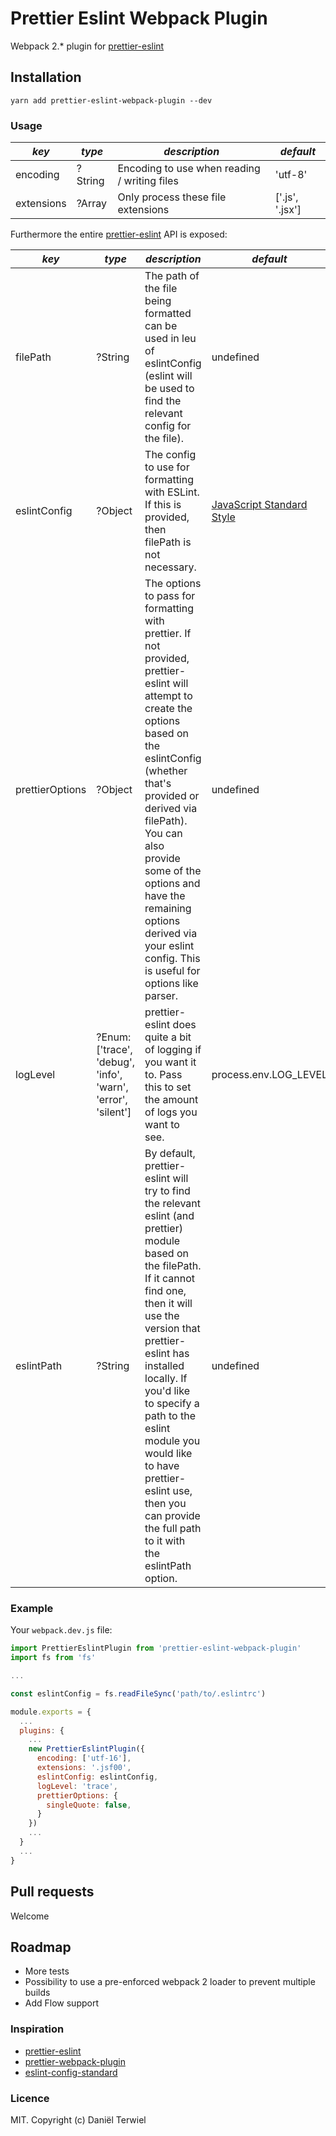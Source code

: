 # Prettier Eslint Webpack Plugin

Webpack 2.* plugin for [prettier-eslint](https://github.com/kentcdodds/prettier-eslint)

## Installation
```
yarn add prettier-eslint-webpack-plugin --dev
```

### Usage


| *key*      | *type*          | *description*                                | *default*       |
|------------|-----------------|----------------------------------------------|-----------------|
| encoding   | ?String         | Encoding to use when reading / writing files | 'utf-8'         |
| extensions | ?Array          | Only process these file extensions           | ['.js', '.jsx'] |

Furthermore the entire [prettier-eslint](https://github.com/kentcdodds/prettier-eslint#options) API is exposed:

| *key*           | *type*                                                       | *description*                                                                                                                                                                                                                                                                                                                                                                       | *default*                                           |
|-----------------|--------------------------------------------------------------|-------------------------------------------------------------------------------------------------------------------------------------------------------------------------------------------------------------------------------------------------------------------------------------------------------------------------------------------------------------------------------------|-----------------------------------------------------|
| filePath        | ?String                                                      | The path of the file being formatted can be used in leu of eslintConfig (eslint will be used to find the relevant config for the file).                                                                                                                                                                                                                                             | undefined                                           |
| eslintConfig    | ?Object                                                      | The config to use for formatting with ESLint. If this is provided, then filePath is not necessary.                                                                                                                                                                                                                                                                                  | [JavaScript Standard Style](http://standardjs.com/) |
| prettierOptions | ?Object                                                      | The options to pass for formatting with prettier. If not provided, prettier-eslint will attempt to create the options based on the eslintConfig (whether that's provided or derived via filePath). You can also provide some of the options and have the remaining options derived via your eslint config. This is useful for options like parser.                                  | undefined                                           |
| logLevel        | ?Enum: ['trace', 'debug', 'info', 'warn', 'error', 'silent'] | prettier-eslint does quite a bit of logging if you want it to. Pass this to set the amount of logs you want to see.                                                                                                                                                                                                                                                                 | process.env.LOG_LEVEL || 'warn'                     |
| eslintPath      | ?String                                                      | By default, prettier-eslint will try to find the relevant eslint (and prettier) module based on the filePath. If it cannot find one, then it will use the version that prettier-eslint has installed locally. If you'd like to specify a path to the eslint module you would like to have prettier-eslint use, then you can provide the full path to it with the eslintPath option. | undefined                                           |

### Example

Your `webpack.dev.js` file:

```javascript
import PrettierEslintPlugin from 'prettier-eslint-webpack-plugin'
import fs from 'fs'

...

const eslintConfig = fs.readFileSync('path/to/.eslintrc')

module.exports = {
  ...
  plugins: {
    ...
    new PrettierEslintPlugin({
      encoding: ['utf-16'],
      extensions: '.jsf00',
      eslintConfig: eslintConfig,
      logLevel: 'trace',
      prettierOptions: {
        singleQuote: false,
      }
    })
    ...
  }
  ...
}
```

## Pull requests
Welcome

## Roadmap
* More tests
* Possibility to use a pre-enforced webpack 2 loader to prevent multiple builds
* Add Flow support

### Inspiration
* [prettier-eslint](https://github.com/kentcdodds/prettier-eslint)
* [prettier-webpack-plugin](https://github.com/hawkins/prettier-webpack-plugin)
* [eslint-config-standard](https://github.com/feross/eslint-config-standard)

### Licence

MIT.
Copyright (c) Daniël Terwiel
